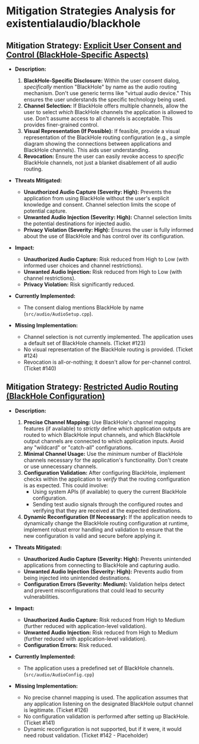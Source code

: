 # Mitigation Strategies Analysis for existentialaudio/blackhole

## Mitigation Strategy: [Explicit User Consent and Control (BlackHole-Specific Aspects)](./mitigation_strategies/explicit_user_consent_and_control__blackhole-specific_aspects_.md)

*   **Description:**
    1.  **BlackHole-Specific Disclosure:** Within the user consent dialog, *specifically* mention "BlackHole" by name as the audio routing mechanism. Don't use generic terms like "virtual audio device." This ensures the user understands the specific technology being used.
    2.  **Channel Selection:** If BlackHole offers multiple channels, allow the user to select *which* BlackHole channels the application is allowed to use.  Don't assume access to all channels is acceptable.  This provides finer-grained control.
    3.  **Visual Representation (If Possible):** If feasible, provide a visual representation of the BlackHole routing configuration (e.g., a simple diagram showing the connections between applications and BlackHole channels). This aids user understanding.
    4. **Revocation:** Ensure the user can easily revoke access to *specific* BlackHole channels, not just a blanket disablement of all audio routing.

*   **Threats Mitigated:**
    *   **Unauthorized Audio Capture (Severity: High):** Prevents the application from using BlackHole without the user's explicit knowledge and consent. Channel selection limits the scope of potential capture.
    *   **Unwanted Audio Injection (Severity: High):**  Channel selection limits the potential destinations for injected audio.
    *   **Privacy Violation (Severity: High):** Ensures the user is fully informed about the use of BlackHole and has control over its configuration.

*   **Impact:**
    *   **Unauthorized Audio Capture:** Risk reduced from High to Low (with informed user choices and channel restrictions).
    *   **Unwanted Audio Injection:** Risk reduced from High to Low (with channel restrictions).
    *   **Privacy Violation:** Risk significantly reduced.

*   **Currently Implemented:**
    *   The consent dialog mentions BlackHole by name (`src/audio/AudioSetup.cpp`).

*   **Missing Implementation:**
    *   Channel selection is not currently implemented. The application uses a default set of BlackHole channels. (Ticket #123)
    *   No visual representation of the BlackHole routing is provided. (Ticket #124)
    *   Revocation is all-or-nothing; it doesn't allow for per-channel control. (Ticket #140)

## Mitigation Strategy: [Restricted Audio Routing (BlackHole Configuration)](./mitigation_strategies/restricted_audio_routing__blackhole_configuration_.md)

*   **Description:**
    1.  **Precise Channel Mapping:** Use BlackHole's channel mapping features (if available) to *strictly* define which application outputs are routed to which BlackHole input channels, and which BlackHole output channels are connected to which application inputs.  Avoid any "wildcard" or "catch-all" configurations.
    2.  **Minimal Channel Usage:** Use the *minimum* number of BlackHole channels necessary for the application's functionality.  Don't create or use unnecessary channels.
    3.  **Configuration Validation:**  After configuring BlackHole, implement checks within the application to *verify* that the routing configuration is as expected. This could involve:
        *   Using system APIs (if available) to query the current BlackHole configuration.
        *   Sending test audio signals through the configured routes and verifying that they are received at the expected destinations.
    4. **Dynamic Reconfiguration (If Necessary):** If the application needs to dynamically change the BlackHole routing configuration at runtime, implement robust error handling and validation to ensure that the new configuration is valid and secure before applying it.

*   **Threats Mitigated:**
    *   **Unauthorized Audio Capture (Severity: High):** Prevents unintended applications from connecting to BlackHole and capturing audio.
    *   **Unwanted Audio Injection (Severity: High):** Prevents audio from being injected into unintended destinations.
    *   **Configuration Errors (Severity: Medium):**  Validation helps detect and prevent misconfigurations that could lead to security vulnerabilities.

*   **Impact:**
    *   **Unauthorized Audio Capture:** Risk reduced from High to Medium (further reduced with application-level validation).
    *   **Unwanted Audio Injection:** Risk reduced from High to Medium (further reduced with application-level validation).
    *   **Configuration Errors:** Risk reduced.

*   **Currently Implemented:**
    *   The application uses a predefined set of BlackHole channels. (`src/audio/AudioConfig.cpp`)

*   **Missing Implementation:**
    *   No precise channel mapping is used. The application assumes that any application listening on the designated BlackHole output channel is legitimate. (Ticket #126)
    *   No configuration validation is performed after setting up BlackHole. (Ticket #141)
    *   Dynamic reconfiguration is not supported, but if it were, it would need robust validation. (Ticket #142 - Placeholder)

